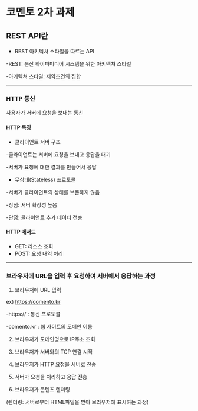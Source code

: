 # 코멘토 2차 과제


## REST API란
- REST 아키텍쳐 스타일을 따르는 API

 -REST: 분산 하이퍼미디어 시스템을 위한 아키텍쳐 스타일

 -아키텍쳐 스타일: 제약조건의 집합

---

### HTTP 통신

사용자가 서버에 요청을 보내는 통신

#### HTTP 특징
- 클라이언트 서버 구조

 -클라이언트는 서버에 요청을 보내고 응답을 대기

 -서버가 요청에 대한 결과를 만들어서 응답

- 무상태(Stateless) 프로토콜
  
 -서버가 클라이언트의 상태를 보존하지 않음

 -장점: 서버 확장성 높음

 -단점: 클라이언트 추가 데이터 전송

#### HTTP 메서드
- GET: 리소스 조회
- POST: 요청 내역 처리

---

### 브라우저에 URL을 입력 후 요청하여 서버에서 응답하는 과정

1. 브라우저에 URL 입력
   
ex) https://comento.kr

 -https:// : 통신 프로토콜

 -comento.kr : 웹 사이트의 도메인 이름

2. 브라우저가 도메인명으로 IP주소 조회

3. 브라우저가 서버와의 TCP 연결 시작

4. 브라우저가 HTTP 요청을 서버로 전송

5. 서버가 요청을 처리하고 응답 전송

6. 브라우저가 콘텐츠 렌더링

  (렌더링: 서버로부터 HTML파일을 받아 브라우저에 표시하는 과정)

